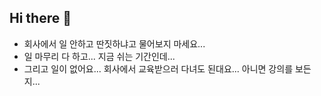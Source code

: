 ## Hi there 👋

- 회사에서 일 안하고 딴짓하냐고 물어보지 마세요...
- 일 마무리 다 하고... 지금 쉬는 기간인데...
- 그리고 일이 없어요... 회사에서 교육받으러 다녀도 된대요... 아니면 강의를 보든지...
<!--
**Reflow-Soldering/Reflow-Soldering** is a ✨ _special_ ✨ repository because its `README.md` (this file) appears on your GitHub profile.

Here are some ideas to get you started:

- 🔭 I’m currently working on ...
- 🌱 I’m currently learning ...
- 👯 I’m looking to collaborate on ...
- 🤔 I’m looking for help with ...
- 💬 Ask me about ...
- 📫 How to reach me: ...
- 😄 Pronouns: ...
- ⚡ Fun fact: ...
-->
